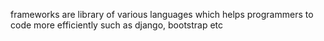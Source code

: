 
frameworks are library of various languages which helps programmers to code more efficiently such as django, bootstrap etc